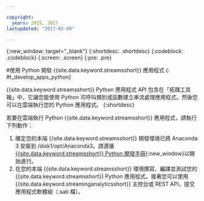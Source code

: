 ```yaml
---

copyright:
  years: 2015, 2017
lastupdated: "2017-02-09"

---
```


<!-- Attribute definitions --> 
{:new_window: target="_blank"}
{:shortdesc: .shortdesc}
{:codeblock: .codeblock}
{:screen: .screen}
{:pre: .pre}

#使用 Python 開發 {{site.data.keyword.streamsshort}} 應用程式
{: #t_develop_apps_python}

 

{{site.data.keyword.streamsshort}} Python 應用程式 API 包含在「拓蹼工具箱」中，它讓您能使用 Python 可呼叫類別或函數建立串流處理應用程式。然後您可以在雲端執行您的 Python 應用程式。
{:shortdesc}

若要在雲端執行 Python {{site.data.keyword.streamsshort}} 應用程式，請執行下列動作：

1. 確定您的本端 {{site.data.keyword.streamsshort}} 開發環境已將 Anaconda 3 安裝到 /disk1/opt/Anaconda3。請遵循 [{{site.data.keyword.streamsshort}} Python 開發手冊](http://ibmstreams.github.io/streamsx.documentation/docs/latest/python/python-appapi-devguide/){:new_window}以開始進行。 
2. 在您的本端 {{site.data.keyword.streamsshort}} 環境撰寫、編譯並測試您的 {{site.data.keyword.streamsshort}} Python 應用程式。接著您可以使用 {{site.data.keyword.streaminganalyticsshort}} 主控台或 REST API，提交應用程式軟體組（.sab 檔）。 
